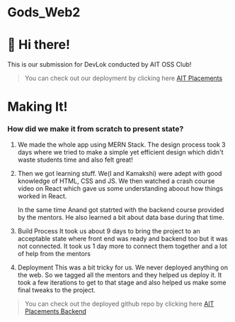 # Gods_Web2 
# 👋 Hi there!

This is our submission for DevLok conducted by AIT OSS Club!

>You can check out our deployment by clicking here [AIT Placements](https://ait-placements-site-devlok.herokuapp.com/)

# Making It!

### How did we make it from scratch to present state?

1. We made the whole app using MERN Stack.
The design process took 3 days where we tried to make a simple yet efficient design which didn't waste students time and also felt great!

2. Then we got learning stuff.
We(I and Kamakshi) were adept with good knowledge of HTML, CSS and JS. We then watched a crash course video on React which gave us some understanding aboout how things worked in React.  
        
    In the same time Anand got statrted with the backend course provided by the mentors. He also learned a bit about data base during that time.  
    
3. Build Process
It took us about 9 days to bring the project to an acceptable state where front end was ready and backend too but it was not connected. It took us 1 day more to connect them together and a lot of help from the mentors

4. Deployment
This was a bit tricky for us. We never deployed anything on the web. So we tagged all the mentors and they helped us deploy it. It took a few iterations to get to that stage and also helped us make some final tweaks to the project.

> You can check out the deployed github repo by clicking here [AIT Placements Backend](https://github.com/GeneralChauhan/Gods_Web2_Backend)






